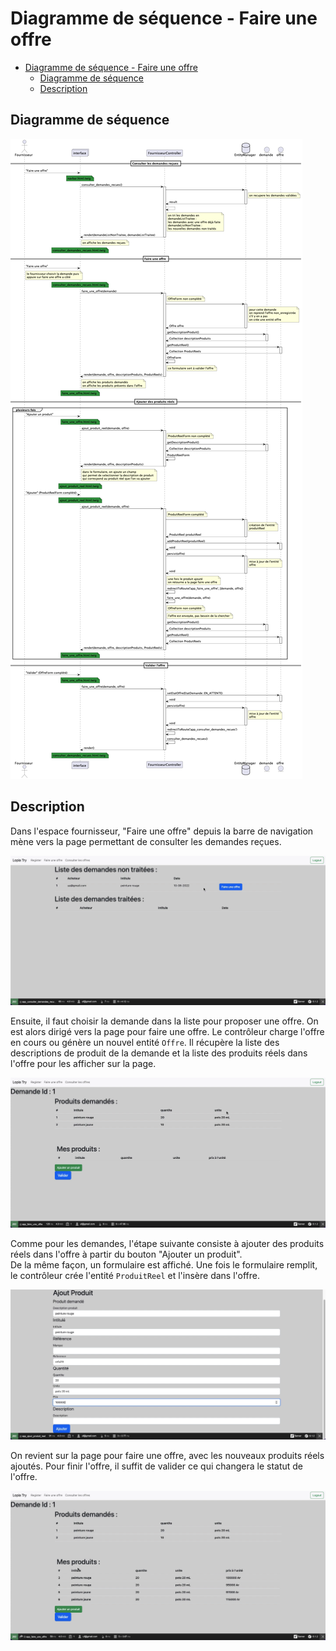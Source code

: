 # Diagramme de séquence - Faire une offre

- [Diagramme de séquence - Faire une offre](#diagramme-de-séquence---faire-une-offre)
  - [Diagramme de séquence](#diagramme-de-séquence)
  - [Description](#description)

## Diagramme de séquence
![Diagramme de séquence](faire_une_offre.png)

## Description

Dans l'espace fournisseur, "Faire une offre" depuis la barre de navigation mène vers la page permettant de consulter les demandes reçues.


![Page pour consulter les demandes reçues](images/2.1_demandes_recues.png)


Ensuite, il faut choisir la demande dans la liste pour proposer une offre. On est alors dirigé vers la page pour faire une offre. Le contrôleur charge l'offre en cours ou génère un nouvel entité `Offre`. Il récupère la liste des descriptions de produit de la demande et la liste des produits réels dans l'offre pour les afficher sur la page.


![Page pour faire une offre](images/2.2_faire_une_offre.png)


Comme pour les demandes, l'étape suivante consiste à ajouter des produits réels dans l'offre à partir du bouton "Ajouter un produit".  
De la même façon, un formulaire est affiché. Une fois le formulaire remplit, le contrôleur crée l'entité `ProduitReel` et l'insère dans l'offre.


![Page pour ajouter un produit réel](images/2.3_ajout_produit.png)


On revient sur la page pour faire une offre, avec les nouveaux produits réels ajoutés. Pour finir l'offre, il suffit de valider ce qui changera le statut de l'offre.


![Valider une offre après les ajouts de produits](images/2.4_valider.png)


